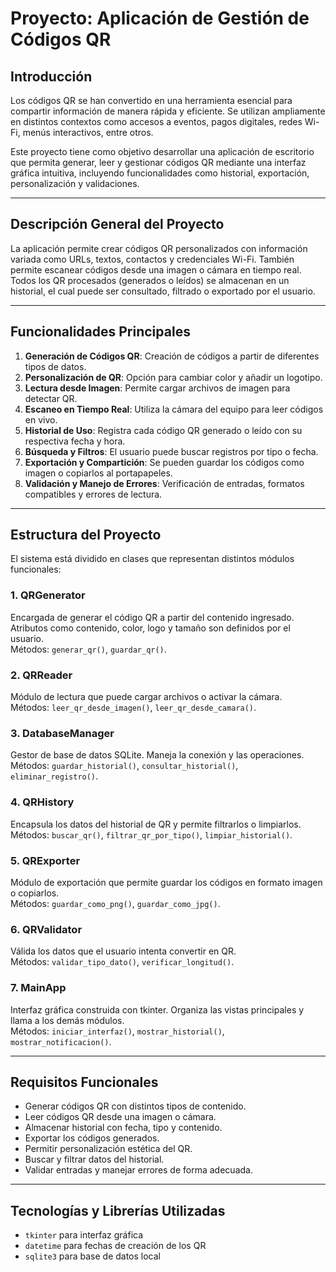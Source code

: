# Proyecto: Aplicación de Gestión de Códigos QR

## Introducción

Los códigos QR se han convertido en una herramienta esencial para compartir información de manera rápida y eficiente. Se utilizan ampliamente en distintos contextos como accesos a eventos, pagos digitales, redes Wi-Fi, menús interactivos, entre otros.

Este proyecto tiene como objetivo desarrollar una aplicación de escritorio que permita generar, leer y gestionar códigos QR mediante una interfaz gráfica intuitiva, incluyendo funcionalidades como historial, exportación, personalización y validaciones.

---

## Descripción General del Proyecto

La aplicación permite crear códigos QR personalizados con información variada como URLs, textos, contactos y credenciales Wi-Fi. También permite escanear códigos desde una imagen o cámara en tiempo real.  
Todos los QR procesados (generados o leídos) se almacenan en un historial, el cual puede ser consultado, filtrado o exportado por el usuario.

---

## Funcionalidades Principales

1. **Generación de Códigos QR**: Creación de códigos a partir de diferentes tipos de datos.
2. **Personalización de QR**: Opción para cambiar color y añadir un logotipo.
3. **Lectura desde Imagen**: Permite cargar archivos de imagen para detectar QR.
4. **Escaneo en Tiempo Real**: Utiliza la cámara del equipo para leer códigos en vivo.
5. **Historial de Uso**: Registra cada código QR generado o leído con su respectiva fecha y hora.
6. **Búsqueda y Filtros**: El usuario puede buscar registros por tipo o fecha.
7. **Exportación y Compartición**: Se pueden guardar los códigos como imagen o copiarlos al portapapeles.
8. **Validación y Manejo de Errores**: Verificación de entradas, formatos compatibles y errores de lectura.

---

## Estructura del Proyecto

El sistema está dividido en clases que representan distintos módulos funcionales:

### 1. QRGenerator
Encargada de generar el código QR a partir del contenido ingresado.  
Atributos como contenido, color, logo y tamaño son definidos por el usuario.  
Métodos: `generar_qr()`, `guardar_qr()`.

### 2. QRReader
Módulo de lectura que puede cargar archivos o activar la cámara.  
Métodos: `leer_qr_desde_imagen()`, `leer_qr_desde_camara()`.

### 3. DatabaseManager
Gestor de base de datos SQLite. Maneja la conexión y las operaciones.  
Métodos: `guardar_historial()`, `consultar_historial()`, `eliminar_registro()`.

### 4. QRHistory
Encapsula los datos del historial de QR y permite filtrarlos o limpiarlos.  
Métodos: `buscar_qr()`, `filtrar_qr_por_tipo()`, `limpiar_historial()`.

### 5. QRExporter
Módulo de exportación que permite guardar los códigos en formato imagen o copiarlos.  
Métodos: `guardar_como_png()`, `guardar_como_jpg()`.

### 6. QRValidator
Válida los datos que el usuario intenta convertir en QR.  
Métodos: `validar_tipo_dato()`, `verificar_longitud()`.

### 7. MainApp
Interfaz gráfica construida con tkinter. Organiza las vistas principales y llama a los demás módulos.  
Métodos: `iniciar_interfaz()`, `mostrar_historial()`, `mostrar_notificacion()`.

---

## Requisitos Funcionales

- Generar códigos QR con distintos tipos de contenido.
- Leer códigos QR desde una imagen o cámara.
- Almacenar historial con fecha, tipo y contenido.
- Exportar los códigos generados.
- Permitir personalización estética del QR.
- Buscar y filtrar datos del historial.
- Validar entradas y manejar errores de forma adecuada.

---

## Tecnologías y Librerías Utilizadas


- `tkinter` para interfaz gráfica
- `datetime` para fechas de creación de los QR
- `sqlite3` para base de datos local




